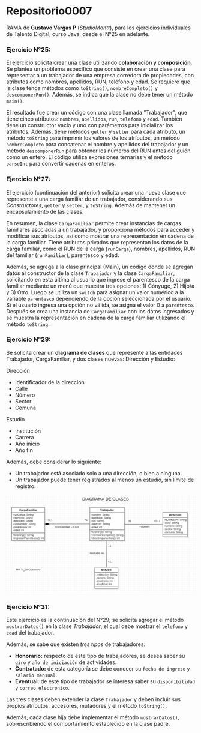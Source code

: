# Repositorio0007

RAMA de **Gustavo Vargas P** (_StudioMontt_), para los ejercicios
individuales de Talento Digital, curso Java, desde el N°25 en adelante.

### Ejercicio N°25:

El ejercicio solicita crear una clase utilizando **colaboración y composición**. Se plantea un problema específico que
consiste en crear una clase para representar a un trabajador de una empresa corredora de propiedades, con atributos como
nombres, apellidos, RUN, teléfono y edad. Se requiere que la clase tenga métodos como `toString()`, `nombreCompleto()` y
`descomponerRun()`. Además, se indica que la clase no debe tener un método `main()`.

El resultado fue crear un código con una clase llamada "Trabajador", que tiene cinco atributos: `nombres`, `apellidos`,
`run`, `telefono` y `edad`. También tiene un constructor vacío y uno con parámetros para inicializar los atributos.
Además, tiene métodos `getter` y `setter` para cada atributo, un método `toString` para imprimir los valores de los
atributos, un método `nombreCompleto` para concatenar el nombre y apellidos del trabajador y un método `descomponerRun`
para obtener los números del RUN antes del guión como un entero. El código utiliza expresiones ternarias y el método
`parseInt` para convertir cadenas en enteros.

### Ejercicio N°27:

El ejercicio (continuación del anterior) solicita crear una nueva clase que represente a una carga familiar de un
trabajador, considerando sus _Constructores_, `getter` y `setter`, y `toString`. Además de mantener un encapsulamiento
de las clases.

En resumen, la clase `CargaFamiliar` permite crear instancias de cargas familiares asociadas a un trabajador, y
proporciona métodos para acceder y modificar sus atributos, así como mostrar una representación en cadena de la carga
familiar. Tiene atributos privados que representan los datos de la carga familiar, como el RUN de la carga (`runCarga`),
nombres, apellidos, RUN del familiar (`runFamiliar`), parentesco y edad.

Además, se agrega a la clase principal (Main), un código donde se agregan datos al constructor de la clase `Trabajador` 
y la clase `CargaFamiliar`, solicitando en esta última al usuario que ingrese el parentesco de la carga familiar 
mediante un menú que muestra tres opciones: 1) Cónyuge, 2) Hijo/a y 3) Otro. Luego se utiliza un `switch` para asignar 
un valor numérico a la variable `parentesco` dependiendo de la opción seleccionada por el usuario. Si el usuario ingresa
una opción no válida, se asigna el valor 0 a `parentesco`. Después se crea una instancia de `CargaFamiliar` con los 
datos ingresados y se muestra la representación en cadena de la carga familiar utilizando el método `toString`.


### Ejercicio N°29:

Se solicita crear un **diagrama de clases** que represente a las entidades Trabajador, CargaFamiliar, y dos clases 
nuevas: Dirección y Estudio:

Dirección
- Identificador de la dirección
- Calle
- Número
- Sector
- Comuna

Estudio
- Institución
- Carrera
- Año inicio
- Año fin

Además, debe considerar lo siguiente:
- Un trabajador está asociado solo a una dirección, o bien a ninguna.
- Un trabajador puede tener registrados al menos un estudio, sin límite de registro.

![Diagrama de Clases](/src/TI-29-GustavoV.png)


### Ejercicio N°31:

Este ejercicio es la continuación del N°29; se solicita agregar el método `mostrarDatos()` en la clase _Trabajador_, el 
cual debe mostrar el `telefono` y `edad` del trabajador.

Además, se sabe que existen _tres tipos_ de trabajadores:
- **Honorario:** respecto de este tipo de trabajadores, se desea saber su `giro` y `año de iniciación` de actividades.
- **Contratado:** de esta categoría se debe conocer su `fecha de ingreso` y `salario mensual`.
- **Eventual:** de este tipo de trabajador se interesa saber su `disponibilidad` y `correo electrónico`.

Las tres clases deben extender la clase `Trabajador` y deben incluir sus propios atributos, accesores, mutadores y el 
método `toString()`.

Además, cada clase hija debe implementar el método `mostrarDatos()`, sobrescribiendo el comportamiento establecido en 
la clase padre.
